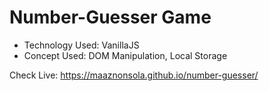 # Number-Guesser Game
* Technology Used: VanillaJS
* Concept Used: DOM Manipulation, Local Storage

Check Live: https://maaznonsola.github.io/number-guesser/
